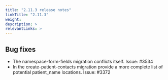 ```yaml
---
title: "2.11.3 release notes"
linkTitle: "2.11.3"
weight: 
description: >
relevantLinks: >
---
```


## Bug fixes

- The namespace-form-fields migration conflicts itself. Issue: #3534
- In the create-patient-contacts migration provide a more complete list of potential patient_name locations. Issue: #3372
